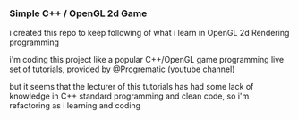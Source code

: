 ### Simple C++ / OpenGL 2d Game

i created this repo to keep following of what i learn in OpenGL 2d Rendering programming

i'm coding this project like a popular C++/OpenGL game programming live set of tutorials, provided by @Progrematic (youtube channel) 

but it seems that the lecturer of this tutorials has had some lack of knowledge in C++ standard programming and clean code, so i'm refactoring as i learning and coding
